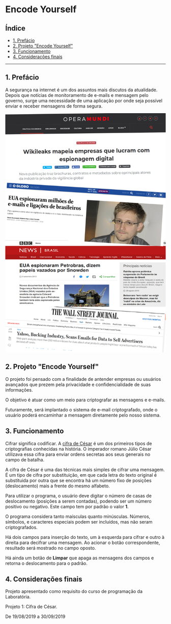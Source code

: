 # Encode Yourself

## Índice

* [1. Prefácio](#1-prefácio)
* [2. Projeto "Encode Yourself"](#2-projeto-"encode-yourself")
* [3. Funcionamento](#3-funcionamento)
* [4. Considerações finais](#4-considerações-finais)

***

## 1. Prefácio
A segurança na internet é um dos assuntos mais discutos da atualidade. Depois que notícias de monitoramento de e-mails e mensagem pelo governo, surge uma necessidade de uma aplicação por onde seja possível enviar e receber mensagens de forma segura. 

![Espionagem de Emails](https://raw.githubusercontent.com/jaquew/SAP003-cipher/master/emails.png "Espionagem de Emails")


## 2. Projeto "Encode Yourself"

O projeto foi pensado com a finalidade de antender empresas ou usuários avançados que prezem pela privacidade e confidencialidade de suas informações.

O objetivo é atuar como um meio para criptografar as mensagens e e-mails. 

Futuramente, será implantado o sistema de e-mail criptografado, onde o usuário poderá encaminhar a mensagem diretamente pelo nosso sistema.

## 3. Funcionamento 
Cifrar significa codificar. A [cifra de
César](https://pt.wikipedia.org/wiki/Cifra_de_C%C3%A9sar) é um dos primeiros tipos de criptografias conhecidas na história. O imperador romano Júlio César utilizava essa cifra para enviar ordens secretas aos seus generais no campo de batalha.

A cifra de César é uma das técnicas mais simples de cifrar uma mensagem. É um tipo de cifra por substituição, em que cada letra do texto original é substituida por outra que se encontra há um número fixo de posições
(deslocamento) mais a frente do mesmo alfabeto.

Para utilizar o programa, o usuário deve digitar o número de casas de deslocamento (posições a serem contadas), podendo ser um número positivo ou negativo. Este campo tem por padrão o valor <strong>1</strong>.

O programa considera tanto maísculas quanto minúsculas. Números, símbolos, e caracteres especiais podem ser incluídos, mas não seram criptografados.

Há dois campos para inserção do texto, um à esquerda para cifrar e outro à direita para decifrar uma mensagem. Ao acionar o botão correspondente, resultado será mostrado no campo oposto.

Há ainda um botão de <strong>Limpar</strong> que apaga as mensagens dos campos e retorna o deslocamento para o padrão.

## 4. Considerações finais

Projeto apresentado como requisito do curso de programação da Laboratória.

Projeto 1: Cifra de César.

De 19/08/2019 a 30/09/2019


